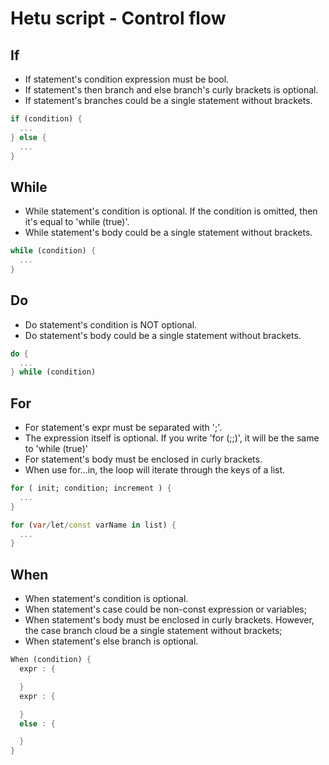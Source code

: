 # Hetu script - Control flow

## If

- If statement's condition expression must be bool.
- If statement's then branch and else branch's curly brackets is optional.
- If statement's branches could be a single statement without brackets.

```dart
if (condition) {
  ...
} else {
  ...
}
```

## While

- While statement's condition is optional. If the condition is omitted, then it's equal to 'while (true)'.
- While statement's body could be a single statement without brackets.

```dart
while (condition) {
  ...
}
```

## Do

- Do statement's condition is NOT optional.
- Do statement's body could be a single statement without brackets.

```dart
do {
  ...
} while (condition)
```

## For

- For statement's expr must be separated with ';'.
- The expression itself is optional. If you write 'for (;;)', it will be the same to 'while (true)'
- For statement's body must be enclosed in curly brackets.
- When use for...in, the loop will iterate through the keys of a list.

```dart
for ( init; condition; increment ) {
  ...
}

for (var/let/const varName in list) {
  ...
}
```

## When

- When statement's condition is optional.
- When statement's case could be non-const expression or variables;
- When statement's body must be enclosed in curly brackets. However, the case branch cloud be a single statement without brackets;
- When statement's else branch is optional.

```dart
When (condition) {
  expr : {

  }
  expr : {

  }
  else : {

  }
}
```
